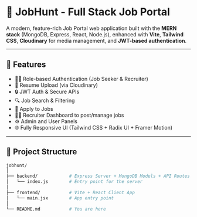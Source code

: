 # 🧠 JobHunt - Full Stack Job Portal

A modern, feature-rich Job Portal web application built with the **MERN stack** (MongoDB, Express, React, Node.js), enhanced with **Vite**, **Tailwind CSS**, **Cloudinary** for media management, and **JWT-based authentication**.

---

## 🚀 Features

- 👨‍💼 Role-based Authentication (Job Seeker & Recruiter)
- 📂 Resume Upload (via Cloudinary)
- 🔒 JWT Auth & Secure APIs
- 🔍 Job Search & Filtering
- 📝 Apply to Jobs
- 🧑‍💻 Recruiter Dashboard to post/manage jobs
- ⚙️ Admin and User Panels
- 🌐 Fully Responsive UI (Tailwind CSS + Radix UI + Framer Motion)

---

## 📁 Project Structure

```bash
jobhunt/
│
├── backend/            # Express Server + MongoDB Models + API Routes
│   └── index.js        # Entry point for the server
│
├── frontend/           # Vite + React Client App
│   └── main.jsx        # App entry point
│
└── README.md           # You are here
